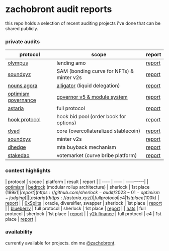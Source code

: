 # zachobront audit reports

this repo holds a selection of recent auditing projects i've done that can be shared publicly.

### private audits

| protocol | scope | report |
| ---- | ---- | ---------|
| [olympus](https://www.olympusdao.finance/) | lending amo | [report](reports/olympus-lending-amo.md)
| [soundxyz](https://sound.xyz/) | SAM (bonding curve for NFTs) & minter v2s | [report](reports/sound.md) |
| [nouns agora](https://www.nounsagora.com/) | [alligator](https://github.com/voteagora/liquid-delegator/) (liquid delegation) | [report](reports/alligator.md) |
| [optimism governance](https://optimism.io/) | [governor v5 & module system](https://github.com/voteagora/optimism-gov/) | [report](reports/optgov.md) |
| [astaria](https://astaria.xyz/) | full protocol | [report](reports/astaria.pdf) |
| [hook protocol](http://hook.xyz/) | hook bid pool (order book for options) | [report](reports/hook.md) |
| [dyad](https://members.delphidigital.io/reports/exploring-dyad-a-new-approach-to-decentralized-stablecoins/#sneak-peek) | core (overcollateralized stablecoin) | [report](reports/dyad.pdf) |
| [soundxyz](https://sound.xyz/) | minter v2s | [report](reports/sound2.md) |
| [dhedge](https://www.dhedge.org/) | mta buyback mechanism | [report](reports/dhedge.md) |
| [stakedao](https://stakedao.org/) | votemarket (curve bribe platform) | [report](reports/stakedao.md) |

### contest highlights

| protocol | scope | platform | result | report |
| ---- | ---- | ---------|
| [optimism](https://www.optimism.io/) | [bedrock](https://community.optimism.io/docs/developers/bedrock/explainer/) (modular rollup architecture) | sherlock | 1st place ($199k) | [report](https://github.com/sherlock-audit/2023-01-optimism-judging) |
| [astaria](https://astaria.xyz/) | full protocol | c4 | 1st place ($100k) | [report](https://code4rena.com/reports/2023-01-astaria) |
| [0xSplits](https://www.0xsplits.xyz/) | oracle, diversifier, swapper | sherlock | 1st place | [report](https://github.com/sherlock-audit/2023-04-splits-judging/) |
| [blueberry](https://www.blueberry.garden/) | full protocol | sherlock | 1st place | [report](https://github.com/sherlock-audit/2023-02-blueberry-judging) |
| [hats](https://www.hatsprotocol.xyz/) | full protocol | sherlock | 1st place | [report](https://github.com/sherlock-audit/2023-02-hats-judging/) |
| [y2k finance](https://www.y2k.finance/) | full protocol | c4 | 1st place | [report](https://code4rena.com/reports/2022-09-y2k-finance) |

### availability

currently available for projects. dm me [@zachobront](http://twitter.com/zachobront).
